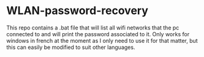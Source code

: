 # WLAN-password-recovery
This repo contains a .bat file that will list all wifi networks that the pc connected to and will print the password associated to it.
Only works for windows in french at the moment as I only need to use it for that matter, but this can easily be modified to suit other languages.
